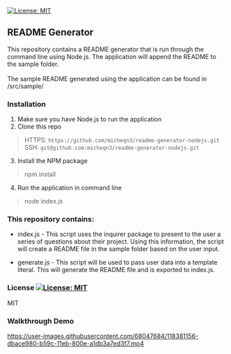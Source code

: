 [![License: MIT](https://img.shields.io/badge/License-MIT-yellow.svg)](https://opensource.org/licenses/MIT)
## README Generator 

This repository contains a README generator that is run through the command line using Node.js. 
The application will append the README to the sample folder.<br> <br> The sample README generated using the application can be found in /src/sample/


### Installation 

1. Make sure you have Node.js to run the application
2. Clone this repo
> HTTPS: `https://github.com/micheqn3/readme-generator-nodejs.git` <br>
> SSH: `git@github.com:micheqn3/readme-generator-nodejs.git`
3. Install the NPM package 
> npm install
4. Run the application in command line 
> node index.js

### This repository contains: 

  - index.js - This script uses the inquirer package to present to the user a series of questions about their project.
  Using this information, the script will create a README file in the sample folder based on the user input.

  - generate.js - This script will be used to pass user data into a template literal. This will generate the README file and is exported 
  to index.js.

### License [![License: MIT](https://img.shields.io/badge/License-MIT-yellow.svg)](https://opensource.org/licenses/MIT)

MIT 

### Walkthrough Demo


https://user-images.githubusercontent.com/68047684/118381156-dbace980-b59c-11eb-800e-a1db3a7ed3f7.mp4

